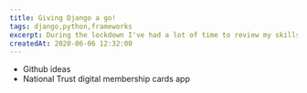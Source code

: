 ```yaml
---
title: Giving Django a go!
tags: django,python,frameworks
excerpt: During the lockdown I've had a lot of time to review my skillset and learn some new tricks. 
createdAt: 2020-06-06 12:32:00
---
```


- Github ideas
- National Trust digital membership cards app